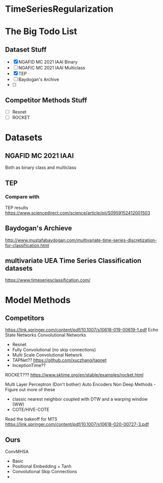 # TimeSeriesRegularization



# The Big Todo List
## Dataset Stuff 

 - [x] NGAFID MC 2021 IAAI Binary
 - [ ] NGAFIC MC 2021 IAAI Multiclass 
 - [x] TEP 
 - [ ] Baydogan's Archive 
 - [ ] 

## Competitor Methods Stuff 
 - [ ] Resnet 
 - [ ] ROCKET 

# Datasets 

## NGAFID MC 2021 IAAI 
Both as binary class and multiclass 

## TEP 

### Compare with 
TEP results https://www.sciencedirect.com/science/article/pii/S0959152412001503 

## Baydogan's Archieve 

http://www.mustafabaydogan.com/multivariate-time-series-discretization-for-classification.html

## multivariate UEA Time Series Classification datasets
https://www.timeseriesclassification.com/

# Model Methods 
## Competitors 
https://link.springer.com/content/pdf/10.1007/s10618-019-00619-1.pdf
Echo State Networks 
Convolutional Networks 
 - Resnet 
 - Fully Convolutional (no skip connections) 
 - Multi Scale Convolutional Network 
 - TAPNet?? https://github.com/xuczhang/tapnet
 - InceptionTime??
 
 ROCKET??? https://www.sktime.org/en/stable/examples/rocket.html
 
Multi Layer Perceptron (Don't bother) 
Auto Encoders 
Non Deep Methods - Figure out more of these 
 - classic nearest neighbor coupled with DTW and a warping window (WW)
 - COTE/HIVE-COTE 

Read the bakeoff for MTS 
https://link.springer.com/content/pdf/10.1007/s10618-020-00727-3.pdf

## Ours 
ConvMHSA 
 - Basic 
 - Positional Embedding + Tanh 
 - Convolutional Skip Connections 
 - 
